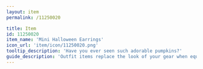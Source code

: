```yaml
---
layout: item
permalink: /11250020

title: Item
id: 11250020
item_name: 'Mini Halloween Earrings'
icon_url: 'item/icon/11250020.png'
tooltip_description: 'Have you ever seen such adorable pumpkins?'
guide_description: 'Outfit items replace the look of your gear when equipped.'
---
```

